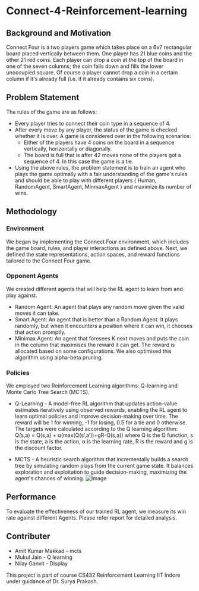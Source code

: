 # Connect-4-Reinforcement-learning

## Background and Motivation

Connect Four is a two players game which takes place on a 6x7 rectangular board placed vertically between them. One player has 21 blue coins and the other 21 red coins. Each player can drop a coin at the top of the board in one of the seven columns; the coin falls down and fills the lower unoccupied square. Of course a player cannot drop a coin in a certain column if it's already full (i.e. if it already contains six coins).

## Problem Statement

The rules of the game are as follows:

- Every player tries to connect their coin type in a sequence of 4.
- After every move by any player, the status of the game is checked whether it is over. A game is considered over in the following scenarios:
  - Either of the players have 4 coins on the board in a sequence vertically, horizontally or diagonally.
  - The board is full that is after 42 moves none of the players got a sequence of 4. In this case the game is a tie.
- Using the above rules, the problem statement is to train an agent who plays the game optimally with a fair understanding of the game's rules and should be able to play with different players ( Human, RandomAgent, SmartAgent, MinmaxAgent ) and maximize its number of wins.

## Methodology

### Environment

We began by implementing the Connect Four environment, which includes the game board, rules, and player interactions as defined above. Next, we defined the state representations, action spaces, and reward functions tailored to the Connect Four game.

### Opponent Agents
We created different agents that will help the RL agent to learn from and play against. 
* Random Agent: An agent that plays any random move given the valid moves it can take.
* Smart Agent: An agent that is better than a Random Agent. It plays randomly, but when it encounters a position where it can win, it chooses that action promptly.
* Minimax Agent: An agent that foresees K next moves and puts the coin in the column that maximises the reward it can get. The reward is allocated based on some configurations. We also optimised this algorithm using alpha-beta pruning.


### Policies
We employed two Reinforcement Learning algorithms: Q-learning and Monte Carlo Tree Search (MCTS).

* Q-Learning - A model-free RL algorithm that updates action-value estimates iteratively using observed rewards, enabling the RL agent to learn optimal policies and improve decision-making over time. The reward will be 1 for winning, -1 for losing, 0.5 for a tie and 0 otherwise. The targets were calculated according to the Q learning algorithm:
Q(s,a) = Q(s,a) + α(max(Q(s’,a’))+gR-Q(s,a)) where Q is the Q function, s is the state, a is the action, α is the learning rate, R is the reward and g is the discount factor.

* MCTS - A heuristic search algorithm that incrementally builds a search tree by simulating random plays from the current game state. It balances exploration and exploitation to guide decision-making, maximizing the agent's chances of winning. ![image](https://github.com/amitmakkad/Connect-4-Reinforcement-Learning/assets/79632719/bbb0390c-931b-4e5f-a1f2-eabfa61784fe)

## Performance

To evaluate the effectiveness of our trained RL agent, we measure its win rate against different Agents. Please refer report for detailed analysis.

## Contributer

* Amit Kumar Makkad - mcts
* Mukul Jain - Q learning
* Nilay Ganvit - Display 

This project is part of course CS432 Reinforcement Learning IIT Indore under guidance of Dr. Surya Prakash.

